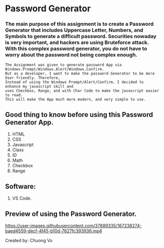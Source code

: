 # Password Generator

### The main purpose of this assignment is to create a Password Generator that includes Uppercase Letter, Numbers, and Symbols to generate a difficult password. Securities nowaday is very important, and hackers are using Bruteforce attack. With this complex password generator, you do not have to worry about the password not being complex enough.

~~~ 
The Assignment was given to generate password App via Windows.Prompt/Windows.Alert/Windows.Confirm. 
But as a developer, I want to make the password Generator to be more User friendly. Therefore, 
Instead of using the Windows Prompt/Alert/Confirm, I decided to enhance my javascript skill and 
uses Checkbox, Range, and with Char Code to make the javascript easier to read.
This will make the App much more modern, and very simple to use.
~~~

## Good thing to know before using this Password Generator App.
1. HTML
2. CSS
3. Javascript
4. Class
5. ID
6. Math
7. Checkbox
8. Range

## Software:
1. VS Code.

## Preview of using the Password Generator.

https://user-images.githubusercontent.com/37889335/167238274-baed4559-decf-4f45-b10d-7627fc393936.mp4

Created by: Chuong Vo
